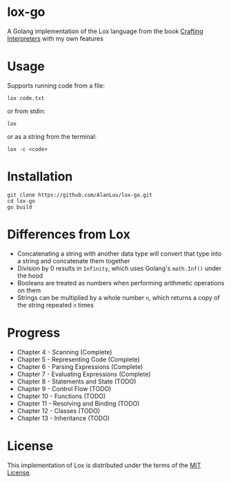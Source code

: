 # lox-go
A Golang implementation of the Lox language from the book [Crafting Interpreters](https://craftinginterpreters.com/) with my own features

# Usage
Supports running code from a file:
```
lox code.txt
```
or from stdin:
```
lox
```
or as a string from the terminal:
```
lox -c <code>
```

# Installation
```
git clone https://github.com/AlanLuu/lox-go.git
cd lox-go
go build
```

# Differences from Lox
- Concatenating a string with another data type will convert that type into a string and concatenate them together
- Division by 0 results in `Infinity`, which uses Golang's `math.Inf()` under the hood
- Booleans are treated as numbers when performing arithmetic operations on them
- Strings can be multiplied by a whole number `n`, which returns a copy of the string repeated `n` times

# Progress
- Chapter 4 - Scanning (Complete)
- Chapter 5 - Representing Code (Complete)
- Chapter 6 - Parsing Expressions (Complete)
- Chapter 7 - Evaluating Expressions (Complete)
- Chapter 8 - Statements and State (TODO)
- Chapter 9 - Control Flow (TODO)
- Chapter 10 - Functions (TODO)
- Chapter 11 - Resolving and Binding (TODO)
- Chapter 12 - Classes (TODO)
- Chapter 13 - Inheritance (TODO)

# License
This implementation of Lox is distributed under the terms of the [MIT License](https://github.com/AlanLuu/lox-go/blob/main/LICENSE).
